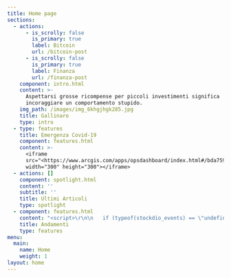 ```yaml
---
title: Home page
sections:
  - actions:
      - is_scrolly: false
        is_primary: true
        label: Bitcoin
        url: /bitcoin-post
      - is_scrolly: false
        is_primary: true
        label: Finanza
        url: /finanza-post
    component: intro.html
    content: >-
      Aspettarsi grosse ricompense per piccoli investimenti significa
      incoraggiare un comportamento stupido.
    img_path: /images/img_6khgjhgk285.jpg
    title: Gallinaro
    type: intro
  - type: features
    title: Emergenza Covid-19
    component: features.html
    content: >-
      <iframe
      src="<https://www.arcgis.com/apps/opsdashboard/index.html#/bda7594740fd40299423467b48e9ecf6>"
      width="300" height="300"></iframe>
  - actions: []
    component: spotlight.html
    content: ''
    subtitle: ''
    title: Ultimi Articoli
    type: spotlight
  - component: features.html
    content: "<script>\r\n\n   if (typeof(stockdio_events) == \"undefined\") {\r\n\n\\    stockdio_events = true;\r\n\n\\    var stockdio_eventMethod = window.addEventListener ? \"addEventListener\" : \"attachEvent\";\r\n\n\\    var stockdio_eventer = window\\[stockdio_eventMethod];\r\n\n\\    var stockdio_messageEvent = stockdio_eventMethod == \"attachEvent\" ? \"onmessage\" : \"message\";\r\n\n\\    stockdio_eventer(stockdio_messageEvent, function (e) {\r\n\n\\    if (typeof(e.data) != \"undefined\" && typeof(e.data.method) != \"undefined\") {\r\n\n\\    eval(e.data.method);\r\n\n\\    }\r\n\n\\    },false);\r\n\n   }\r\n\n</script>\r\n\n<iframe id='st_2a3cf2a3a3404f71893fc6063891dd7a' frameBorder='0' scrolling='no' width='100%' height='100%' src='https://api.stockdio.com/visualization/financial/charts/v1/Ticker?app-key=796FC8FA75684B0990FADB79432CAC11&stockExchange=CRYPTO&symbols=BTC;ETH;XRP;BCH;LTC;&culture=Italian-Italy&motif=Material&palette=Aurora&layoutType=14&googleFont=true&backgroundColor=f7f7f7&labelsColor=2b2d30&onload=st_2a3cf2a3a3404f71893fc6063891dd7a'></iframe>"
    title: Andamenti
    type: features
menu:
  main:
    name: Home
    weight: 1
layout: home
---
```

